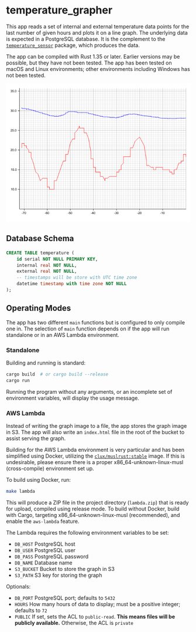 # temperature_grapher

This app reads a set of internal and external temperature data points for the
last number of given hours and plots it on a line graph.  The underlying data
is expected in a PostgreSQL database.  It is the complement to the
[`temperature_sensor`](https://github.com/linux2647/temperature_sensor)
package, which produces the data.

The app can be compiled with Rust 1.35 or later.  Earlier versions may be
possible, but they have not been tested.  The app has been tested on macOS and
Linux environments; other environments including Windows has not been tested.

![Example graph](doc/sample.png)

## Database Schema

```sql
CREATE TABLE temperature (
    id serial NOT NULL PRIMARY KEY,
    internal real NOT NULL,
    external real NOT NULL,
    -- timestamps will be store with UTC time zone
    datetime timestamp with time zone NOT NULL
);
```

## Operating Modes

The app has two different `main` functions but is configured to only compile
one in.  The selection of `main` function depends on if the app will run
standalone or in an AWS Lambda environment.

### Standalone

Building and running is standard:

```bash
cargo build  # or cargo build --release
cargo run
```

Running the program without any arguments, or an incomplete set of environment
variables, will display the usage message.

### AWS Lambda

Instead of writing the graph image to a file, the app stores the graph image in
S3.  The app will also write an `index.html` file in the root of the bucket to
assist serving the graph.

Building for the AWS Lambda environment is very particular and has been
simplified using Docker, utilizing the
[`clux/muslrust:stable`](https://hub.docker.com/r/clux/muslrust) image.  If
this is undesirable, please ensure there is a proper x86_64-unknown-linux-musl
(cross-compile) environment set up.

To build using Docker, run:

```bash
make lambda
```

This will produce a ZIP file in the project directory (`lambda.zip`) that is
ready for upload, compiled using release mode.  To build without Docker, build
with Cargo, targeting x86_64-unknown-linux-musl (recommended), and enable the
`aws-lambda` feature.

The Lambda requires the following environment variables to be set:

* `DB_HOST` PostgreSQL host
* `DB_USER` PostgreSQL user
* `DB_PASS` PostgreSQL password
* `DB_NAME` Database name
* `S3_BUCKET` Bucket to store the graph in S3
* `S3_PATH` S3 key for storing the graph

Optionals:
* `DB_PORT` PostgreSQL port; defaults to `5432`
* `HOURS` How many hours of data to display; must be a positive integer;
    defaults to `72`
* `PUBLIC` If set, sets the ACL to `public-read`.  **This means files will be 
    publicly available.**  Otherwise, the ACL is `private`
